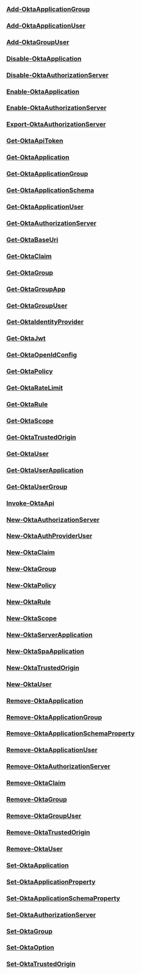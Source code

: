 ### [Add-OktaApplicationGroup](Add-OktaApplicationGroup.md)

### [Add-OktaApplicationUser](Add-OktaApplicationUser.md)

### [Add-OktaGroupUser](Add-OktaGroupUser.md)

### [Disable-OktaApplication](Disable-OktaApplication.md)

### [Disable-OktaAuthorizationServer](Disable-OktaAuthorizationServer.md)

### [Enable-OktaApplication](Enable-OktaApplication.md)

### [Enable-OktaAuthorizationServer](Enable-OktaAuthorizationServer.md)

### [Export-OktaAuthorizationServer](Export-OktaAuthorizationServer.md)

### [Get-OktaApiToken](Get-OktaApiToken.md)

### [Get-OktaApplication](Get-OktaApplication.md)

### [Get-OktaApplicationGroup](Get-OktaApplicationGroup.md)

### [Get-OktaApplicationSchema](Get-OktaApplicationSchema.md)

### [Get-OktaApplicationUser](Get-OktaApplicationUser.md)

### [Get-OktaAuthorizationServer](Get-OktaAuthorizationServer.md)

### [Get-OktaBaseUri](Get-OktaBaseUri.md)

### [Get-OktaClaim](Get-OktaClaim.md)

### [Get-OktaGroup](Get-OktaGroup.md)

### [Get-OktaGroupApp](Get-OktaGroupApp.md)

### [Get-OktaGroupUser](Get-OktaGroupUser.md)

### [Get-OktaIdentityProvider](Get-OktaIdentityProvider.md)

### [Get-OktaJwt](Get-OktaJwt.md)

### [Get-OktaOpenIdConfig](Get-OktaOpenIdConfig.md)

### [Get-OktaPolicy](Get-OktaPolicy.md)

### [Get-OktaRateLimit](Get-OktaRateLimit.md)

### [Get-OktaRule](Get-OktaRule.md)

### [Get-OktaScope](Get-OktaScope.md)

### [Get-OktaTrustedOrigin](Get-OktaTrustedOrigin.md)

### [Get-OktaUser](Get-OktaUser.md)

### [Get-OktaUserApplication](Get-OktaUserApplication.md)

### [Get-OktaUserGroup](Get-OktaUserGroup.md)

### [Invoke-OktaApi](Invoke-OktaApi.md)

### [New-OktaAuthorizationServer](New-OktaAuthorizationServer.md)

### [New-OktaAuthProviderUser](New-OktaAuthProviderUser.md)

### [New-OktaClaim](New-OktaClaim.md)

### [New-OktaGroup](New-OktaGroup.md)

### [New-OktaPolicy](New-OktaPolicy.md)

### [New-OktaRule](New-OktaRule.md)

### [New-OktaScope](New-OktaScope.md)

### [New-OktaServerApplication](New-OktaServerApplication.md)

### [New-OktaSpaApplication](New-OktaSpaApplication.md)

### [New-OktaTrustedOrigin](New-OktaTrustedOrigin.md)

### [New-OktaUser](New-OktaUser.md)

### [Remove-OktaApplication](Remove-OktaApplication.md)

### [Remove-OktaApplicationGroup](Remove-OktaApplicationGroup.md)

### [Remove-OktaApplicationSchemaProperty](Remove-OktaApplicationSchemaProperty.md)

### [Remove-OktaApplicationUser](Remove-OktaApplicationUser.md)

### [Remove-OktaAuthorizationServer](Remove-OktaAuthorizationServer.md)

### [Remove-OktaClaim](Remove-OktaClaim.md)

### [Remove-OktaGroup](Remove-OktaGroup.md)

### [Remove-OktaGroupUser](Remove-OktaGroupUser.md)

### [Remove-OktaTrustedOrigin](Remove-OktaTrustedOrigin.md)

### [Remove-OktaUser](Remove-OktaUser.md)

### [Set-OktaApplication](Set-OktaApplication.md)

### [Set-OktaApplicationProperty](Set-OktaApplicationProperty.md)

### [Set-OktaApplicationSchemaProperty](Set-OktaApplicationSchemaProperty.md)

### [Set-OktaAuthorizationServer](Set-OktaAuthorizationServer.md)

### [Set-OktaGroup](Set-OktaGroup.md)

### [Set-OktaOption](Set-OktaOption.md)

### [Set-OktaTrustedOrigin](Set-OktaTrustedOrigin.md)



